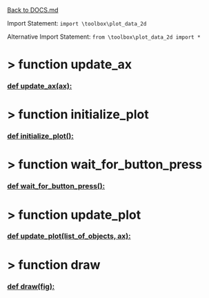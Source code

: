 [Back to DOCS.md](DOCS.md)

Import Statement: `import \toolbox\plot_data_2d`

Alternative Import Statement: `from \toolbox\plot_data_2d import *`

# >  function update_ax #

### [def update_ax(ax):](./../\toolbox\plot_data_2d.py#L3) 

# >  function initialize_plot #

### [def initialize_plot():](./../\toolbox\plot_data_2d.py#L11) 

# >  function wait_for_button_press #

### [def wait_for_button_press():](./../\toolbox\plot_data_2d.py#L21) 

# >  function update_plot #

### [def update_plot(list_of_objects, ax):](./../\toolbox\plot_data_2d.py#L26) 

# >  function draw #

### [def draw(fig):](./../\toolbox\plot_data_2d.py#L46) 

